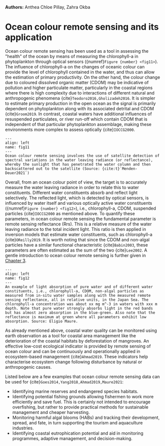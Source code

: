 <!-- @format -->

**Authors:** Anthea Chloe Pillay, Zahra Okba

# Ocean colour remote sensing and its application

Ocean colour remote sensing has been used as a tool in assessing the "health" of
the ocean by means of measuring the chlorophyll-a in phytoplankton through
optical sensors ({numref}`Figure {number} <fig11>`). The influence of
chlorophyll-a on the changes of oceanic colour can provide the level of
chlorophyll contained in the water, and thus can allow the estimation of primary
productivity. On the other hand, the colour change due to coloured dissolved
organic matter (CDOM) may be indicative of pollution and higher particulate
matter, particularly in the coastal regions where there is high complexity due
to interactions of different natural and anthropogenic phenomena
{cite}`Teodoro2016,Gholizadeh2016`. It is simpler to estimate primary production
in the open ocean as the signal is primarily dependent on phytoplankton along
with its associated detrital and CDOM {cite}`Groom2019`. In contrast, coastal
waters have additional influences of resuspended particulates, or river run-off
which contain CDOM that is independent of that particular phytoplankton
assemblage, making these environments more complex to assess optically
{cite}`IOCCG2000`.

```{figure} ./figure11.jpg
---
align: left
name: fig11
---
Ocean colour remote sensing involves the use of satellite detection of spectral variations in the water leaving radiance (or reflectance), whereby the sunlight that has penetrated the water column and then backscattered out to the satellite (Source: {cite:t}`Menden-Deuer2021`)
```

Overall, from an ocean colour point of view, the target is to accurately measure
the water leaving radiance in order to relate this to water constituents.
Different water constituents absorb and reflect light selectively. The reflected
light, which is detected by optical sensors, is influenced by water itself and
various optically active water constituents ({numref}`Figure {number} <fig12>`),
i.e., chlorophyll-a, CDOM, suspended particles {cite}`IOCCG2000` as mentioned
above. To quantify these parameters, in ocean colour remote sensing the
fundamental parameter is remote sensing reflectance (Rrs). This is a relative
measure of the water leaving radiance to the total incident light. This ratio is
then applied in inversion models that estimate water constituents, such as
chlorophyll-a {cite}`OReilly2019`. It is worth noting that since the CDOM and
non-algal particles have a similar functional characteristic {cite}`Babin2003`,
these parameters are often estimated as the sum of the two {cite}`Lee2002`. A
gentle introduction to ocean colour remote sensing is further given in
[Chapter 3](chapter1).

```{figure} ./figure12.png
---
align: left
name: fig12
---
An example of light absorption of pure water and of different water constituents, i.e., chlorophyll-a, CDOM, non-algal particles as measured from in-situ water samples along with the measured remote sensing reflectance, all in relative units, in the Japan Sea. The chlorophyll-a concentration was about xx mg m^-3 in waters with xxx m depth. Note that pure water strongly absorbs light in the red bands but has almost zero absorption in the blue-green. Also note that the reflectance is maximum at green where all parameters exhibit low absorption. Source: Eligio Maure.
```

As already mentioned above, coastal water quality can be monitored using earth
observation as a tool for coastal area management like the deterioration of the
coastal habitats by deforestation of mangroves. An effective low-cost ecological
indicator is provided by remote sensing of ocean colour and can be continuously
and operationally applied in ecosystem-based management {cite}`Ahmad2019`. These
indicators help characterise ecosystem change following disturbance by natural
or anthropogenic causes.

Listed below are a few examples that ocean colour remote sensing data can be
used for {cite}`Goes2014,Yang2018,Ahmad2019,Maure2021`:

- Identifying marine reserves and endangered species habitats.
- Identifying potential fishing grounds allowing fishermen to work more
  efficiently and save fuel. This is certainly not intended to encourage
  overfishing, but rather to provide practical methods for sustainable
  management and cheaper harvesting.
- Monitoring harmful algal blooms (HABs) and tracking their development, spread,
  and fate, in turn supporting the tourism and aquaculture industries.
- Identifying coastal eutrophication potential and aid in monitoring programmes,
  adaptive management, and decision-making.
